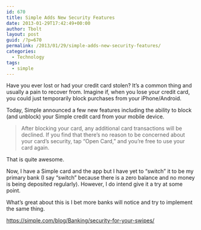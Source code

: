 ```yaml
---
id: 670
title: Simple Adds New Security Features
date: 2013-01-29T17:42:49+00:00
author: Tbolt
layout: post
guid: /?p=670
permalink: /2013/01/29/simple-adds-new-security-features/
categories:
  - Technology
tags:
  - simple
---
```

Have you ever lost or had your credit card stolen? It&#8217;s a common thing and usually a pain to recover from. Imagine if, when you lose your credit card, you could just temporarily block purchases from your iPhone/Android.

Today, Simple announced a few new features including the ability to block (and unblock) your Simple credit card from your mobile device.

> After blocking your card, any additional card transactions will be declined. If you find that there’s no reason to be concerned about your card’s security, tap “Open Card,” and you’re free to use your card again.

That is quite awesome.

Now, I have a Simple card and the app but I have yet to &#8220;switch&#8221; it to be my primary bank (I say &#8220;switch&#8221; because there is a zero balance and no money is being deposited regularly). However, I do intend give it a try at some point.

What&#8217;s great about this is I bet more banks will notice and try to implement the same thing.

https://simple.com/blog/Banking/security-for-your-swipes/

